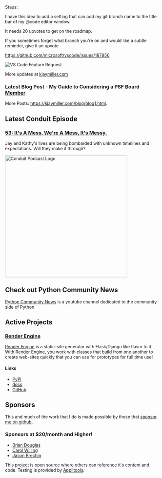 Staus:
<p>I have this idea to add a setting that can add my git branch name to the title bar of my @code editor window.</p>

<p>It needs 20 upvotes to get on the roadmap.</p>

<p>If you sometimes forget what branch you're on and would like a subtle reminder, give it an upvote</p>

<p><a href="https://github.com/microsoft/vscode/issues/187956">https://github.com/microsoft/vscode/issues/187956</a></p>

<p><img alt="VS Code Feature Request" src="https://kjaymiller.azureedge.net/media/vs-code%20feaure%20request.png" /></p>

More updates at [kjaymiller.com](https://kjaymiller.com/microblog/microblog-0)

### Latest Blog Post - [My Guide to Considering a PSF Board Member](http://localhost:8000/blog/my-guide-to-considering-a-psf-board-member.html)

More Posts: <https://kjaymiller.com/blog/blog1.html>.

## Latest Conduit Episode
### [53: It's A Mess, We're A Mess, It's Messy.](http://relay.fm/conduit/53)
Jay and Kathy's lives are being bombarded with unknown timelines and expectations. Will they make it through?

<img src="https://kjaymiller.s3-us-west-2.amazonaws.com/images/conduit_artwork.png" height="400" width="400" alt="Conduit Podcast Logo"/>

## Check out Python Community News
[Python Community News](https://youtube.com/@pycommunitynews) is a youtube channel dedicated to the community side of Python.

## Active Projects

### [Render Engine]
[Render Engine] is a static-site generator with Flask/Django like flavor to it.
With Render Engine, you work with classes that build from one another to create
web-sites quickly that you can use for prototypes for full time use!

#### Links
- [PyPI](https://pypi.org/project/render-engine)
- [docs](https://render-engine.readthedocs.io)
- [GitHub](https://github.com/kjaymiller/render_engine)

## Sponsors
This and much of the work that I do is made possible by those that [sponsor me
on github](https://github.com/sponsors/kjaymiller).

### Sponsors at $20/month and Higher!
- [Brian Douglas](https://github.com/bdougie)
- [Carol Willing](https://github.com/willingc)
- [Jason Brechin](https://github.com/brechin)


This project is open source where others can reference it's content and code. Testing is provided by [Applitools](https://www.applitools.com/).


[Render Engine]: https://render-engine.readthedocs.io